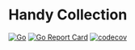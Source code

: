 # Handy Collection

[![Go](https://github.com/hsldymq/handyCollection/actions/workflows/test.yml/badge.svg)](https://github.com/hsldymq/handyCollection/actions/workflows/test.yml)
[![Go Report Card](https://goreportcard.com/badge/github.com/hsldymq/handyCollection)](https://goreportcard.com/report/github.com/hsldymq/handyCollection)
[![codecov](https://codecov.io/gh/hsldymq/handyCollection/branch/main/graph/badge.svg?token=S3FNJM43U5)](https://codecov.io/gh/hsldymq/handyCollection)